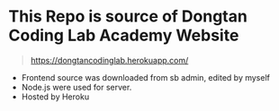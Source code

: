 # This Repo is source of Dongtan Coding Lab Academy Website

> https://dongtancodinglab.herokuapp.com/

* Frontend source was downloaded from sb admin, edited by myself
* Node.js were used for server.
* Hosted by Heroku

